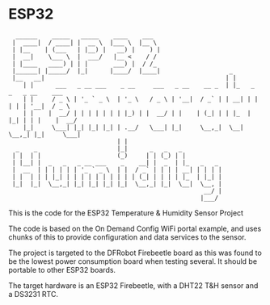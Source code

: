 # ESP32
      ______    _____   _____    ____    ___                                                 
     |  ____|  / ____| |  __ \  |___ \  |__ \                                                
     | |__    | (___   | |__) |   __) |    ) |                                               
     |  __|    \___ \  |  ___/   |__ <    / /                                                
     | |____   ____) | | |       ___) |  / /_                                                
     |______| |_____/  |_|      |____/  |____|                   _                           
     |__   __|                                                  | |                          
        | |      ___   _ __ ___    _ __     ___   _ __    __ _  | |_   _   _   _ __    ___   
        | |     / _ \ | '_ ` _ \  | '_ \   / _ \ | '__|  / _` | | __| | | | | | '__|  / _ \  
        | |    |  __/ | | | | | | | |_) | |  __/ | |    | (_| | | |_  | |_| | | |    |  __/  
        |_|     \___| |_| |_| |_| | .__/   \___| |_|     \__,_|  \__|  \__,_| |_|     \___|  
                                  | |                                                        
      _    _                      |_|      _   _   _                                         
     | |  | |                     (_)     | | (_) | |                                        
     | |__| |  _   _   _ __ ___    _    __| |  _  | |_   _   _                               
     |  __  | | | | | | '_ ` _ \  | |  / _` | | | | __| | | | |                              
     | |  | | | |_| | | | | | | | | | | (_| | | | | |_  | |_| |                              
     |_|  |_|  \__,_| |_| |_| |_| |_|  \__,_| |_|  \__|  \__, |                              
                                                          __/ |                              
                                                         |___/     

This is the code for the ESP32 Temperature &amp; Humidity Sensor Project

The code is based on the On Demand Config WiFi portal example, and uses chunks of this to provide configuration and data services to the sensor.

The project is targeted to the DFRobot Firebeetle board as this was found to be the lowest power consumption board when testing several. It should be portable to other ESP32 boards.

The target hardware is an ESP32 Firebeetle, with a DHT22 T&H sensor and a DS3231 RTC.
